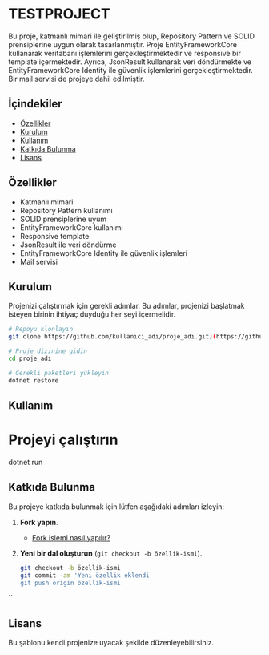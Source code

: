 # TESTPROJECT

Bu proje, katmanlı mimari ile geliştirilmiş olup, Repository Pattern ve SOLID prensiplerine uygun olarak tasarlanmıştır. Proje EntityFrameworkCore kullanarak veritabanı işlemlerini gerçekleştirmektedir ve responsive bir template içermektedir. Ayrıca, JsonResult kullanarak veri döndürmekte ve EntityFrameworkCore Identity ile güvenlik işlemlerini gerçekleştirmektedir. Bir mail servisi de projeye dahil edilmiştir.

## İçindekiler

- [Özellikler](#özellikler)
- [Kurulum](#kurulum)
- [Kullanım](#kullanım)
- [Katkıda Bulunma](#katkıda-bulunma)
- [Lisans](#lisans)

## Özellikler

- Katmanlı mimari
- Repository Pattern kullanımı
- SOLID prensiplerine uyum
- EntityFrameworkCore kullanımı
- Responsive template
- JsonResult ile veri döndürme
- EntityFrameworkCore Identity ile güvenlik işlemleri
- Mail servisi

## Kurulum

Projenizi çalıştırmak için gerekli adımlar. Bu adımlar, projenizi başlatmak isteyen birinin ihtiyaç duyduğu her şeyi içermelidir.

```bash
# Repoyu klonlayın
git clone https://github.com/kullanıcı_adı/proje_adı.git](https://github.com/msuzun/NLayerArchitectureTestProject.git

# Proje dizinine gidin
cd proje_adı

# Gerekli paketleri yükleyin
dotnet restore
```
## Kullanım
# Projeyi çalıştırın
dotnet run


## Katkıda Bulunma

Bu projeye katkıda bulunmak için lütfen aşağıdaki adımları izleyin:

1. **Fork yapın**. 
   - [Fork işlemi nasıl yapılır?](https://docs.github.com/en/get-started/quickstart/fork-a-repo)

2. **Yeni bir dal oluşturun** (`git checkout -b özellik-ismi`).
   ```bash
   git checkout -b özellik-ismi
   git commit -am 'Yeni özellik eklendi
   git push origin özellik-ismi
  ``



## Lisans

Bu şablonu kendi projenize uyacak şekilde düzenleyebilirsiniz.

 
